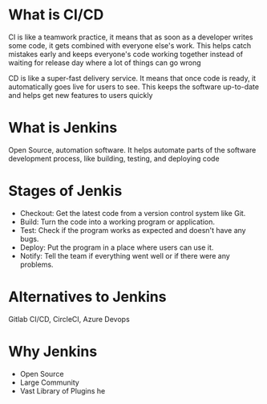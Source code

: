 # What is CI/CD

CI is like a teamwork practice, it means that as soon as a developer writes some code, it gets combined with everyone else's work. This helps catch mistakes early and keeps everyone's code working together instead of waiting for release day where a lot of things can go wrong

CD is like a super-fast delivery service. It means that once code is ready, it automatically goes live for users to see. This keeps the software up-to-date and helps get new features to users quickly

# What is Jenkins

Open Source, automation software. It helps automate parts of the software development process, like building, testing, and deploying code

# Stages of Jenkis

- Checkout: Get the latest code from a version control system like Git.
- Build: Turn the code into a working program or application.
- Test: Check if the program works as expected and doesn't have any bugs.
- Deploy: Put the program in a place where users can use it.
- Notify: Tell the team if everything went well or if there were any problems.

# Alternatives to Jenkins

Gitlab CI/CD, CircleCI, Azure Devops

# Why Jenkins

- Open Source
- Large Community 
- Vast Library of Plugins
he